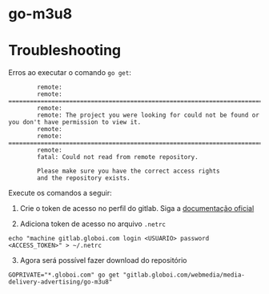 # go-m3u8

# Troubleshooting

Erros ao executar o comando `go get`:
```
        remote: 
        remote: ========================================================================
        remote: 
        remote: The project you were looking for could not be found or you don't have permission to view it.
        remote: 
        remote: ========================================================================
        remote: 
        fatal: Could not read from remote repository.

        Please make sure you have the correct access rights
        and the repository exists.
```

Execute os comandos a seguir:
1. Crie o token de acesso no perfil do gitlab. Siga a [documentação oficial](https://docs.gitlab.com/ee/user/profile/personal_access_tokens.html)

2. Adiciona token de acesso no arquivo `.netrc`
```
echo "machine gitlab.globoi.com login <USUARIO> password <ACCESS_TOKEN>" > ~/.netrc

```
3. Agora será possível fazer download do repositório
```
GOPRIVATE="*.globoi.com" go get "gitlab.globoi.com/webmedia/media-delivery-advertising/go-m3u8"
```
